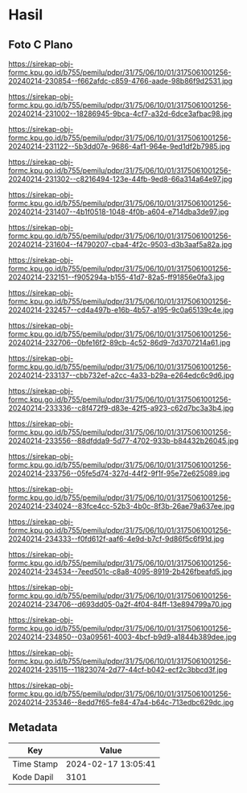 # Hasil

## Foto C Plano

https://sirekap-obj-formc.kpu.go.id/b755/pemilu/pdpr/31/75/06/10/01/3175061001256-20240214-230854--f662afdc-c859-4766-aade-98b86f9d2531.jpg

https://sirekap-obj-formc.kpu.go.id/b755/pemilu/pdpr/31/75/06/10/01/3175061001256-20240214-231002--18286945-9bca-4cf7-a32d-6dce3afbac98.jpg

https://sirekap-obj-formc.kpu.go.id/b755/pemilu/pdpr/31/75/06/10/01/3175061001256-20240214-231122--5b3dd07e-9686-4af1-964e-9ed1df2b7985.jpg

https://sirekap-obj-formc.kpu.go.id/b755/pemilu/pdpr/31/75/06/10/01/3175061001256-20240214-231302--c8216494-123e-44fb-9ed8-66a314a64e97.jpg

https://sirekap-obj-formc.kpu.go.id/b755/pemilu/pdpr/31/75/06/10/01/3175061001256-20240214-231407--4b1f0518-1048-4f0b-a604-e714dba3de97.jpg

https://sirekap-obj-formc.kpu.go.id/b755/pemilu/pdpr/31/75/06/10/01/3175061001256-20240214-231604--f4790207-cba4-4f2c-9503-d3b3aaf5a82a.jpg

https://sirekap-obj-formc.kpu.go.id/b755/pemilu/pdpr/31/75/06/10/01/3175061001256-20240214-232151--f905294a-b155-41d7-82a5-ff91856e0fa3.jpg

https://sirekap-obj-formc.kpu.go.id/b755/pemilu/pdpr/31/75/06/10/01/3175061001256-20240214-232457--cd4a497b-e16b-4b57-a195-9c0a65139c4e.jpg

https://sirekap-obj-formc.kpu.go.id/b755/pemilu/pdpr/31/75/06/10/01/3175061001256-20240214-232706--0bfe16f2-89cb-4c52-86d9-7d3707214a61.jpg

https://sirekap-obj-formc.kpu.go.id/b755/pemilu/pdpr/31/75/06/10/01/3175061001256-20240214-233137--cbb732ef-a2cc-4a33-b29a-e264edc6c9d6.jpg

https://sirekap-obj-formc.kpu.go.id/b755/pemilu/pdpr/31/75/06/10/01/3175061001256-20240214-233336--c8f472f9-d83e-42f5-a923-c62d7bc3a3b4.jpg

https://sirekap-obj-formc.kpu.go.id/b755/pemilu/pdpr/31/75/06/10/01/3175061001256-20240214-233556--88dfdda9-5d77-4702-933b-b84432b26045.jpg

https://sirekap-obj-formc.kpu.go.id/b755/pemilu/pdpr/31/75/06/10/01/3175061001256-20240214-233756--05fe5d74-327d-44f2-9f1f-95e72e625089.jpg

https://sirekap-obj-formc.kpu.go.id/b755/pemilu/pdpr/31/75/06/10/01/3175061001256-20240214-234024--83fce4cc-52b3-4b0c-8f3b-26ae79a637ee.jpg

https://sirekap-obj-formc.kpu.go.id/b755/pemilu/pdpr/31/75/06/10/01/3175061001256-20240214-234333--f0fd612f-aaf6-4e9d-b7cf-9d86f5c6f91d.jpg

https://sirekap-obj-formc.kpu.go.id/b755/pemilu/pdpr/31/75/06/10/01/3175061001256-20240214-234534--7eed501c-c8a8-4095-8919-2b426fbeafd5.jpg

https://sirekap-obj-formc.kpu.go.id/b755/pemilu/pdpr/31/75/06/10/01/3175061001256-20240214-234706--d693dd05-0a2f-4f04-84ff-13e894799a70.jpg

https://sirekap-obj-formc.kpu.go.id/b755/pemilu/pdpr/31/75/06/10/01/3175061001256-20240214-234850--03a09561-4003-4bcf-b9d9-a1844b389dee.jpg

https://sirekap-obj-formc.kpu.go.id/b755/pemilu/pdpr/31/75/06/10/01/3175061001256-20240214-235115--11823074-2d77-44cf-b042-ecf2c3bbcd3f.jpg

https://sirekap-obj-formc.kpu.go.id/b755/pemilu/pdpr/31/75/06/10/01/3175061001256-20240214-235346--8edd7f65-fe84-47a4-b64c-713edbc629dc.jpg


## Metadata

| Key        | Value               |
| ---------- | ------------------- |
| Time Stamp | 2024-02-17 13:05:41 |
| Kode Dapil | 3101                |



